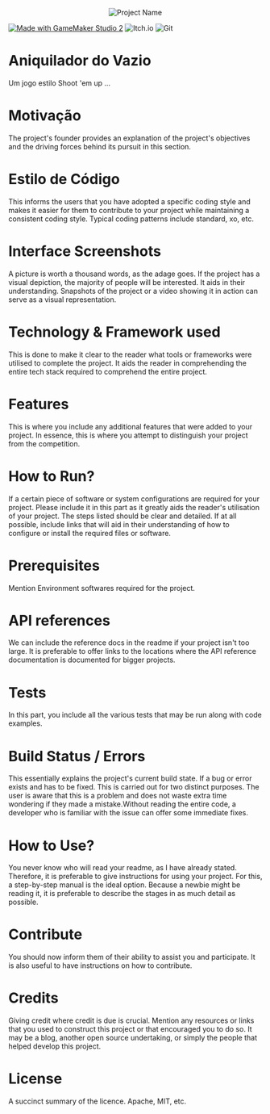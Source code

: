 <p align="center">
  <img src="../.github/example.png" alt="Project Name">
</p>

[![Made with GameMaker Studio 2](https://img.shields.io/badge/Made%20with-GameMaker_Studio_2-000000.svg?style=for-the-badge&logo=data%3Aimage%2Fpng%3Bbase64%2CiVBORw0KGgoAAAANSUhEUgAAAA4AAAAOCAMAAAAolt3jAAAAZlBMVEX%2F%2F%2F%2F%2F%2F%2F%2F%2F%2F%2F%2F%2F%2F%2F%2F%2F%2F%2F%2F%2F%2F%2F%2F%2F%2F%2F%2F%2F%2F%2F%2F%2F%2F%2F%2F%2F%2F%2F%2F%2F%2F%2F%2F%2F%2F%2F%2F%2F%2F%2F%2F%2F%2F%2F%2F%2F%2F%2F%2F%2F%2F%2F%2F%2F%2F%2F%2F%2F%2F%2F%2F%2F%2F%2F%2F%2F%2F%2F%2F%2F%2F%2F%2F%2F%2F%2F%2F%2F%2F%2F%2F%2F%2F%2F%2F%2F%2F%2F%2F%2F%2F%2F%2F%2F%2F%2F%2F%2F%2F%2F%2F%2F%2F%2F%2F%2F%2F%2F%2F%2F%2F%2F%2F%2F%2F%2F%2F%2F%2F%2F%2F%2F%2F%2F%2BrG8stAAAAIXRSTlMABg0OFBkfcn1%2Bf4CBgoOFhoeIiouWmNDa5ebp8PX2%2B%2F6o6Vq%2BAAAAY0lEQVR42k2OWQ6AIAwFn%2BIOioobrnD%2FS4o0EeanmQxNAdErRFTWtsFq6%2BiiZozz0CSnTjYBwo0RkF8DWDLf51Ni9K%2FYdq0Fy3KAfzk97M7goK1F%2F4rGH9Kk1OlboQtEDIrmC%2BU3CVxTr%2FRMAAAAAElFTkSuQmCC)](https://www.yoyogames.com/gamemaker)
![Itch.io](https://img.shields.io/badge/Itch-%23FF0B34.svg?style=for-the-badge&logo=Itch.io&logoColor=white)
![Git](https://img.shields.io/badge/git-%23F05033.svg?style=for-the-badge&logo=git&logoColor=white)

# Aniquilador do Vazio

Um jogo estilo Shoot 'em up ...

# Motivação
The project's founder provides an explanation of the project's objectives and the driving forces behind its pursuit in this section.

# Estilo de Código
This informs the users that you have adopted a specific coding style and makes it easier for them to contribute to your project while maintaining a consistent coding style. Typical coding patterns include standard, xo, etc.

# Interface Screenshots
A picture is worth a thousand words, as the adage goes. If the project has a visual depiction, the majority of people will be interested. It aids in their understanding. Snapshots of the project or a video showing it in action can serve as a visual representation.

# Technology & Framework used
This is done to make it clear to the reader what tools or frameworks were utilised to complete the project. It aids the reader in comprehending the entire tech stack required to comprehend the entire project.

# Features
This is where you include any additional features that were added to your project. In essence, this is where you attempt to distinguish your project from the competition.

# How to Run?
If a certain piece of software or system configurations are required for your project. Please include it in this part as it greatly aids the reader's utilisation of your project. The steps listed should be clear and detailed.  If at all possible, include links that will aid in their understanding of how to configure or install the required files or software.

# Prerequisites
Mention Environment softwares required for the project.

# API references
We can include the reference docs in the readme if your project isn't too large. It is preferable to offer links to the locations where the API reference documentation is documented for bigger projects.

# Tests
In this part, you include all the various tests that may be run along with code examples.

# Build Status / Errors
This essentially explains the project's current build state. If a bug or error exists and has to be fixed. This is carried out for two distinct purposes. The user is aware that this is a problem and does not waste extra time wondering if they made a mistake.Without reading the entire code, a developer who is familiar with the issue can offer some immediate fixes.

# How to Use?
You never know who will read your readme, as I have already stated. Therefore, it is preferable to give instructions for using your project. For this, a step-by-step manual is the ideal option. Because a newbie might be reading it, it is preferable to describe the stages in as much detail as possible.

# Contribute
You should now inform them of their ability to assist you and participate. It is also useful to have instructions on how to contribute.

# Credits
Giving credit where credit is due is crucial. Mention any resources or links that you used to construct this project or that encouraged you to do so. It may be a blog, another open source undertaking, or simply the people that helped develop this project.

# License
A succinct summary of the licence. Apache, MIT, etc.
